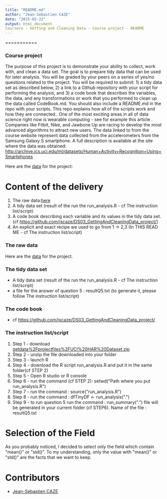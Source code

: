 ```yaml
---
title: "README.md"
author: "Jean-Sebastien CAZE"
date: "2015-02-22"
output: html_document
Coursera - Getting and Cleaning Data - Course project - README
---
```


===========
### Course project

The purpose of this project is to demonstrate your ability to collect, work with, and clean a data set. The goal is to prepare tidy data that can be used for later analysis. You will be graded by your peers on a series of yes/no questions related to the project. You will be required to submit: 1) a tidy data set as described below, 2) a link to a Github repository with your script for performing the analysis, and 3) a code book that describes the variables, the data, and any transformations or work that you performed to clean up the data called CodeBook.md. You should also include a README.md in the repo with your scripts. This repo explains how all of the scripts work and how they are connected..
One of the most exciting areas in all of data science right now is wearable computing - see for example this article . Companies like Fitbit, Nike, and Jawbone Up are racing to develop the most advanced algorithms to attract new users. The data linked to from the course website represent data collected from the accelerometers from the Samsung Galaxy S smartphone. A full description is available at the site where the data was obtained: http://archive.ics.uci.edu/ml/datasets/Human+Activity+Recognition+Using+Smartphones 

Here are the [data](https://d396qusza40orc.cloudfront.net/getdata%2Fprojectfiles%2FUCI%20HAR%20Dataset.zip) for the project:

Content of the delivery
====================

1. The raw data:[here](https://d396qusza40orc.cloudfront.net/getdata%2Fprojectfiles%2FUCI%20HAR%20Dataset.zip)
2. A tidy data set (result of the run the run_analysis.R - cf The instruction list/script) 
3. A code book describing each variable and its values in the tidy data set.  (cf https://github.com/jscaze/DS03_GettingAndCleaningData_project/)
4. An explicit and exact recipe we used to go from 1 -> 2,3 (In THIS READ ME - cf The instruction list/script)

### The raw data
Here are the [data](https://d396qusza40orc.cloudfront.net/getdata%2Fprojectfiles%2FUCI%20HAR%20Dataset.zip) for the project.

### The tidy data set
 * A tidy data set (result of the run the run_analysis.R - cf The instruction list/script) 
 * a file for the answer of question 5 : resultQ5.txt (to generate it, please follow The instruction list/script)

### The code book
 * cf https://github.com/jscaze/DS03_GettingAndCleaningData_project/
 
### The instruction list/script
1. Step 1 - download [getdata%2Fprojectfiles%2FUCI%20HAR%20Dataset.zip](https://d396qusza40orc.cloudfront.net/getdata%2Fprojectfiles%2FUCI%20HAR%20Dataset.zip)
2. Step 2 - unzip the file downloaded into your folder
3. Step 3 - launch R
4. Step 4 - download the R script run_analysis.R and put it in the same folder(cf STEP 2)
5. Step 5 - Open R studio or R console
6. Step 6 - run the command (cf STEP 2): setwd("Path where you put run_analysis.R")
7. Step 7 - run the command : source("run_analysis.R")
8. Step 8 - run the command : dfTinyDF <- run_analysis(".")
9. Step 9 - to run question 5 run the command : run_summary(".")
	    file will be generated in your current folder (cf STEP6). Name of the file : resultQ5.txt

Selection of the Field
====================

As you probably noticed, I decided to select only the field which contain "mean()" or "std()". 
To my understanding, only the value with "mean()" or "std()" are the facts that we want to keep.

Contributors
====================
* [Jean-Sebastien CAZE](http://github.com/jscaze/)
